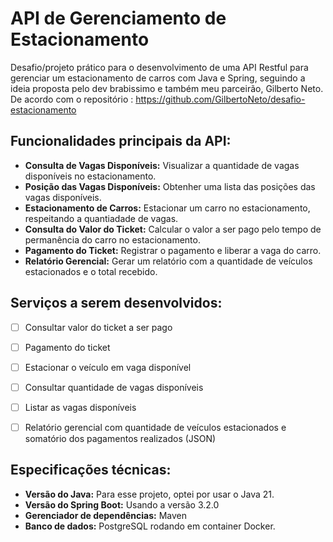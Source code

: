 # API de Gerenciamento de Estacionamento

Desafio/projeto prático para o desenvolvimento de uma API Restful para gerenciar um estacionamento de carros com Java e Spring, seguindo a ideia proposta pelo dev brabissimo e também meu parceirão, Gilberto Neto. De acordo com o repositório : 
https://github.com/GilbertoNeto/desafio-estacionamento

## Funcionalidades principais da API:

- **Consulta de Vagas Disponíveis:** Visualizar a quantidade de vagas disponíveis no estacionamento.
- **Posição das Vagas Disponíveis:** Obtenher uma lista das posições das vagas disponíveis.
- **Estacionamento de Carros:** Estacionar um carro no estacionamento, respeitando a quantiadade de vagas.
- **Consulta do Valor do Ticket:** Calcular o valor a ser pago pelo tempo de permanência do carro no estacionamento.
- **Pagamento do Ticket:** Registrar o pagamento e liberar a vaga do carro.
- **Relatório Gerencial:** Gerar um relatório com a quantidade de veículos estacionados e o total recebido.


## Serviços a serem desenvolvidos:

- [ ] Consultar valor do ticket a ser pago
- [ ] Pagamento do ticket
- [ ] Estacionar o veículo em vaga disponível 
- [ ] Consultar quantidade de vagas disponíveis 
- [ ] Listar as vagas disponíveis
- [ ] Relatório gerencial com quantidade de veículos estacionados e somatório dos pagamentos realizados (JSON)




## Especificações técnicas:

- **Versão do Java:** Para esse projeto, optei por usar o Java 21.
- **Versão do Spring Boot:** Usando a versão 3.2.0
- **Gerenciador de dependências:** Maven
- **Banco de dados:** PostgreSQL rodando em container Docker.
